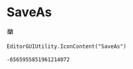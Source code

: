 # SaveAs
![](/img/SaveAs.png)

``` CSharp
EditorGUIUtility.IconContent("SaveAs")
```
```
-6565955851961214072
```
